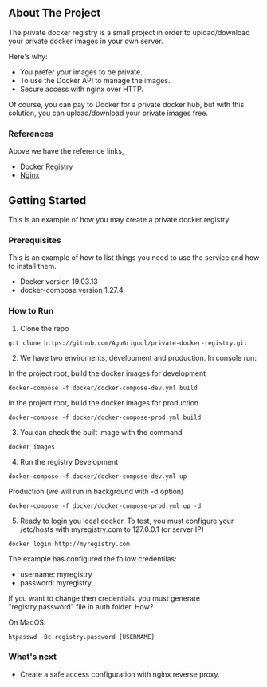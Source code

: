 ## About The Project

The private docker registry is a small project in order to upload/download your private docker images in your own server.

Here's why:
* You prefer your images to be private.
* To use the Docker API to manage the images.
* Secure access with nginx over HTTP.

Of course, you can pay to Docker for a private docker hub, but with this solution, you can upload/download your private images free.

### References
Above we have the reference links, 
* [Docker Registry](https://docs.docker.com/registry/deploying/)
* [Nginx](https://docs.nginx.com/nginx/admin-guide/web-server/reverse-proxy/)

## Getting Started

This is an example of how you may create a private docker registry.

### Prerequisites

This is an example of how to list things you need to use the service and how to install them.
* Docker version 19.03.13
* docker-compose version 1.27.4
<!-- * HTTP Domain, this example has configured "myregistry.com"
* Valid SSL for HTTP Domain -->

### How to Run

1. Clone the repo
```
git clone https://github.com/AguGriguol/private-docker-registry.git
```
2. We have two enviroments, development and production. In console run:

In the project root, build the docker images for development
```
docker-compose -f docker/docker-compose-dev.yml build
```
In the project root, build the docker images for production
```
docker-compose -f docker/docker-compose-prod.yml build
```
3. You can check the built image with the command
```
docker images
```
4. Run the registry
Development
```
docker-compose -f docker/docker-compose-dev.yml up
```
Production (we will run in background with -d option)
```
docker-compose -f docker/docker-compose-prod.yml up -d
```
5. Ready to login you local docker. To test, you must configure your /etc/hosts with myregistry.com to 127.0.0.1 (or server IP)
```
docker login http://myregistry.com
```
The example has configured the follow credentilas:
* username: myregistry
* password: myregistry..

If you want to change then credentials, you must generate "registry.password" file in auth folder. How?

On MacOS: 
```
htpasswd -Bc registry.password [USERNAME]
```

### What's next

* Create a safe access configuration with nginx reverse proxy.

